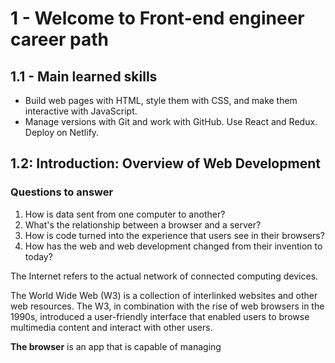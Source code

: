 # 1 - Welcome to Front-end engineer career path

## 1.1 - Main learned skills

- Build web pages with HTML, style them with CSS, and make them interactive with JavaScript.
- Manage versions with Git and work with GitHub.
Use React and Redux.
Deploy on Netlify.

## 1.2: Introduction: Overview of Web Development

### Questions to answer

1. How is data sent from one computer to another?
2. What's the relationship between a browser and a server?
3. How is code turned into the experience that users see in their browsers?
4. How has the web and web development changed from their invention to today?

The Internet refers to the actual network of connected computing devices.

The World Wide Web (W3) is a collection of interlinked websites and other web resources. The W3, in combination with the rise of web browsers in the 1990s, introduced a user-friendly interface that enabled users to browse multimedia content and interact with other users.

**The browser** is an app that is capable of managing 
<!--stackedit_data:
eyJoaXN0b3J5IjpbLTEwMDI3MTg5NzAsMTcyMjYxNTYwNiwzNz
IxNTI0MjMsLTQyMzkxOTg1MSwtMTQ0NDczMjU3NCwxMDMyMzI2
NTg5XX0=
-->